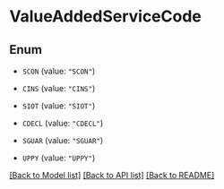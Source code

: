 # ValueAddedServiceCode

## Enum


* `SCON` (value: `"SCON"`)

* `CINS` (value: `"CINS"`)

* `SIOT` (value: `"SIOT"`)

* `CDECL` (value: `"CDECL"`)

* `SGUAR` (value: `"SGUAR"`)

* `UPPY` (value: `"UPPY"`)


[[Back to Model list]](../README.md#documentation-for-models) [[Back to API list]](../README.md#documentation-for-api-endpoints) [[Back to README]](../README.md)


